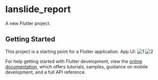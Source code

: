 # lanslide_report

A new Flutter project.

## Getting Started

This project is a starting point for a Flutter application. App UI:
![1](https://github.com/user-attachments/assets/330df5cf-3f6a-42bc-8dc9-d9731a1364f0) ![2](https://github.com/user-attachments/assets/ba1d36fd-fe8f-4e54-ac2d-867dcf2207f9)




For help getting started with Flutter development, view the
[online documentation](https://docs.flutter.dev/), which offers tutorials,
samples, guidance on mobile development, and a full API reference.

